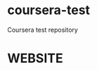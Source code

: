 # coursera-test
Coursera test repository
<html>
<head>
<title>DHEERAJ KUMAR</title>
</head>
<body>
<h1>WEBSITE</h1>
</body>
</html>
